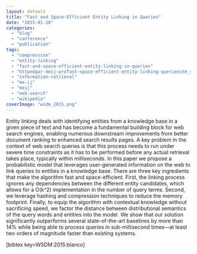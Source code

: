 ```yaml
---
layout: default
title: "Fast and Space-Efficient Entity Linking in Queries"
date: "2015-01-20"
categories:
  - "blog"
  - "conference"
  - "publication"
tags:
  - "compression"
  - "entity-linking"
  - "fast-and-space-efficient-entity-linking-in-queries"
  - "httpedgar-meij-profast-space-efficient-entity-linking-queriesutm_sourcebit-ly"
  - "information-retrieval"
  - "me-ij"
  - "meij"
  - "web-search"
  - "wikipedia"
coverImage: "wsdm_2015.png"
---
```


Entity linking deals with identifying entities from a knowledge base in a given piece of text and has become a fundamental building block for web search engines, enabling numerous downstream improvements from better document ranking to enhanced search results pages. A key problem in the context of web search queries is that this process needs to run under severe time constraints as it has to be performed before any actual retrieval takes place, typically within milliseconds. In this paper we propose a probabilistic model that leverages user-generated information on the web to link queries to entities in a knowledge base. There are three key ingredients that make the algorithm fast and space-efficient. First, the linking process ignores any dependencies between the different entity candidates, which allows for a O(k^2) implementation in the number of query terms. Second, we leverage hashing and compression techniques to reduce the memory footprint. Finally, to equip the algorithm with contextual knowledge without sacrificing speed, we factor the distance between distributional semantics of the query words and entities into the model. We show that our solution significantly outperforms several state-of-the-art baselines by more than 14% while being able to process queries in sub-millisecond times—at least two orders of magnitude faster than existing systems.

\[bibtex key=WSDM:2015:blanco\]
